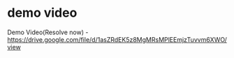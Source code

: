 #  demo video

Demo Video(Resolve now) - https://drive.google.com/file/d/1asZRdEK5z8MgMRsMPlEEmjzTuvvm6XWO/view
